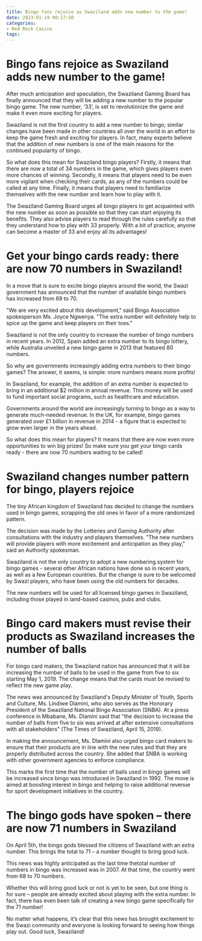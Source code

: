 ```yaml
---
title: Bingo fans rejoice as Swaziland adds new number to the game!
date: 2023-01-19 08:17:50
categories:
- Red Rock Casino
tags:
---
```



#  Bingo fans rejoice as Swaziland adds new number to the game!

After much anticipation and speculation, the Swaziland Gaming Board has finally announced that they will be adding a new number to the popular bingo game. The new number, ‘33’, is set to revolutionize the game and make it even more exciting for players.

Swaziland is not the first country to add a new number to bingo; similar changes have been made in other countries all over the world in an effort to keep the game fresh and exciting for players. In fact, many experts believe that the addition of new numbers is one of the main reasons for the continued popularity of bingo.

So what does this mean for Swaziland bingo players? Firstly, it means that there are now a total of 34 numbers in the game, which gives players even more chances of winning. Secondly, it means that players need to be even more vigilant when checking their cards, as any of the numbers could be called at any time. Finally, it means that players need to familiarize themselves with the new number and learn how to play with it.

The Swaziland Gaming Board urges all bingo players to get acquainted with the new number as soon as possible so that they can start enjoying its benefits. They also advise players to read through the rules carefully so that they understand how to play with 33 properly. With a bit of practice, anyone can become a master of 33 and enjoy all its advantages!

#  Get your bingo cards ready: there are now 70 numbers in Swaziland!

In a move that is sure to excite bingo players around the world, the Swazi government has announced that the number of available bingo numbers has increased from 69 to 70.

"We are very excited about this development," said Bingo Association spokesperson Ms. Joyce Ngwenya. "The extra number will definitely help to spice up the game and keep players on their toes."

Swaziland is not the only country to increase the number of bingo numbers in recent years. In 2012, Spain added an extra number to its bingo lottery, while Australia unveiled a new bingo game in 2013 that featured 80 numbers.

So why are governments increasingly adding extra numbers to their bingo games? The answer, it seems, is simple: more numbers means more profits!

In Swaziland, for example, the addition of an extra number is expected to bring in an additional $2 million in annual revenue. This money will be used to fund important social programs, such as healthcare and education.

Governments around the world are increasingly turning to bingo as a way to generate much-needed revenue. In the UK, for example, bingo games generated over £1 billion in revenue in 2014 - a figure that is expected to grow even larger in the years ahead.

So what does this mean for players? It means that there are now even more opportunities to win big prizes! So make sure you get your bingo cards ready - there are now 70 numbers waiting to be called!

#  Swaziland changes number pattern for bingo, players rejoice

The tiny African kingdom of Swaziland has decided to change the numbers used in bingo games, scrapping the old ones in favor of a more randomized pattern.

The decision was made by the Lotteries and Gaming Authority after consultations with the industry and players themselves. "The new numbers will provide players with more excitement and anticipation as they play," said an Authority spokesman.

Swaziland is not the only country to adopt a new numbering system for bingo games - several other African nations have done so in recent years, as well as a few European countries. But the change is sure to be welcomed by Swazi players, who have been using the old numbers for decades.

The new numbers will be used for all licensed bingo games in Swaziland, including those played in land-based casinos, pubs and clubs.

#  Bingo card makers must revise their products as Swaziland increases the number of balls

For bingo card makers, the Swaziland nation has announced that it will be increasing the number of balls to be used in the game from five to six starting May 1, 2019. The change means that the cards must be revised to reflect the new game play.

The news was announced by Swaziland's Deputy Minister of Youth, Sports and Culture, Ms. Lindiwe Dlamini, who also serves as the Honorary President of the Swaziland National Bingo Association (SNBA). At a press conference in Mbabane, Ms. Dlamini said that "the decision to increase the number of balls from five to six was arrived at after extensive consultations with all stakeholders" (The Times of Swaziland, April 15, 2019).

In making the announcement, Ms. Dlamini also urged bingo card makers to ensure that their products are in line with the new rules and that they are properly distributed across the country. She added that SNBA is working with other government agencies to enforce compliance.

This marks the first time that the number of balls used in bingo games will be increased since bingo was introduced in Swaziland in 1992. The move is aimed at boosting interest in bingo and helping to raise additional revenue for sport development initiatives in the country.

#  The bingo gods have spoken – there are now 71 numbers in Swaziland

On April 5th, the bingo gods blessed the citizens of Swaziland with an extra number. This brings the total to 71 – a number thought to bring good luck.

This news was highly anticipated as the last time thetotal number of numbers in bingo was increased was in 2007. At that time, the country went from 68 to 70 numbers.

Whether this will bring good luck or not is yet to be seen, but one thing is for sure – people are already excited about playing with the extra number. In fact, there has even been talk of creating a new bingo game specifically for the 71 number!

No matter what happens, it’s clear that this news has brought excitement to the Swazi community and everyone is looking forward to seeing how things play out. Good luck, Swaziland!